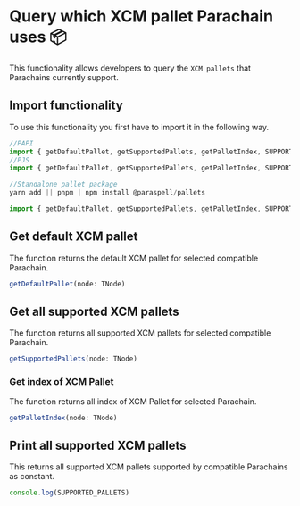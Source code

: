 # Query which XCM pallet Parachain uses 📦

This functionality allows developers to query the `XCM pallets` that Parachains currently support. 

## Import functionality

To use this functionality you first have to import it in the following way.
```ts
//PAPI
import { getDefaultPallet, getSupportedPallets, getPalletIndex, SUPPORTED_PALLETS } from  '@paraspell/sdk'
//PJS
import { getDefaultPallet, getSupportedPallets, getPalletIndex, SUPPORTED_PALLETS } from  '@paraspell/sdk-pjs'
```

```ts
//Standalone pallet package
yarn add || pnpm | npm install @paraspell/pallets

import { getDefaultPallet, getSupportedPallets, getPalletIndex, SUPPORTED_PALLETS } from  '@paraspell/pallets'
```

## Get default XCM pallet

The function returns the default XCM pallet for selected compatible Parachain.
```ts
getDefaultPallet(node: TNode)
```

## Get all supported XCM pallets

The function returns all supported XCM pallets for selected compatible Parachain.
```ts
getSupportedPallets(node: TNode)
```

### Get index of XCM Pallet

The function returns all index of XCM Pallet for selected Parachain.
```ts
getPalletIndex(node: TNode)
```

## Print all supported XCM pallets

This returns all supported XCM pallets supported by compatible Parachains as constant.
```ts
console.log(SUPPORTED_PALLETS)
```